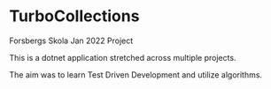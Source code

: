 # TurboCollections
Forsbergs Skola Jan 2022 Project


This is a dotnet application stretched across multiple projects.

The aim was to learn Test Driven Development and utilize algorithms.
